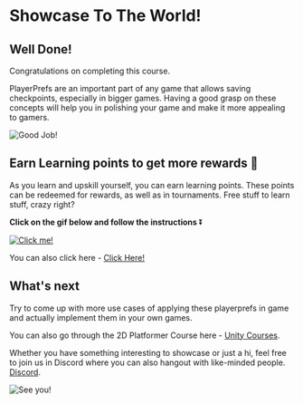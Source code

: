 # Showcase To The World!

## Well Done!

Congratulations on completing this course.

PlayerPrefs are an important part of any game that allows saving checkpoints, especially in bigger games. Having a good grasp on these concepts will help you in polishing your game and make it more appealing to gamers.

![Good Job!](https://media.giphy.com/media/3ohs4xsq0oEhqC4why/giphy.gif)

## Earn Learning points to get more rewards 🎁

As you learn and upskill yourself, you can earn learning points. These points can be redeemed for rewards, as well as in tournaments. Free stuff to learn stuff, crazy right?

**Click on the gif below and follow the instructions** ⏬

[![Click me!](https://media.giphy.com/media/zz1v8vjwQwTja/giphy.gif)](https://academy.outscal.com/welcome/build-in-public/assignments)

You can also click here - [Click Here!](https://academy.outscal.com/welcome/build-in-public/assignments)


## What's next

Try to come up with more use cases of applying these playerprefs in game and actually implement them in your own games.

You can also go through the 2D Platformer Course here - [Unity Courses](https://academy.outscal.com/unity-course-content).

Whether you have something interesting to showcase or just a hi, feel free to join us in Discord where you can also hangout with like-minded people. [Discord](https://discord.com/invite/R4hfXhsWjN).

![See you!](https://media.giphy.com/media/hcmywq5FGfoCA/giphy.gif)
